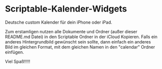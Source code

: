 # Scriptable-Kalender-Widgets

  Deutsche custom Kalender für dein iPhone oder iPad.
  
  Zum erstamligen nutzen alle Dokumente und Ordner (außer dieser README.md Datei) in den Scriptable Ordner in der iCloud Kopieren.
  Falls ein anderes Hintergrundbild gewünscht sein sollte, dann einfach ein anderes Bild im gleichen Format, mit dem gleichen Namen in den "calendar" Ordner einfügen.

  Viel Spaß!!!!!
  